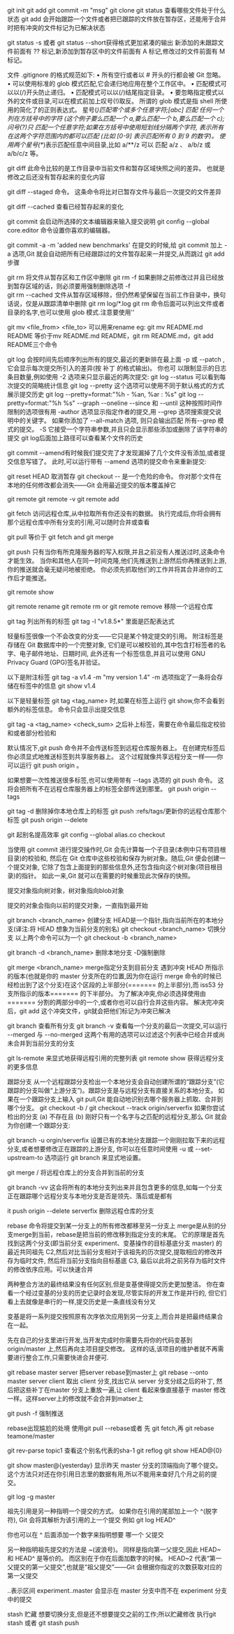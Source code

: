 git init
git add <filename>
git commit -m "msg"
git clone <url>
git status 查看哪些文件处于什么状态
git add 会开始跟踪一个文件或者把已跟踪的文件放在暂存区，还能用于合并时把有冲突的文件标记为已解决状态

git status -s 或者 git status --short获得格式更加紧凑的输出
新添加的未跟踪文件前面有 ?? 标记,新添加到暂存区中的文件前面有 A 标记,修改过的文件前面有 M 标记。

文件 .gitignore 的格式规范如下:
• 所有空行或者以 # 开头的行都会被 Git 忽略。
• 可以使用标准的 glob 模式匹配,它会递归地应用在整个工作区中。
• 匹配模式可以以(/)开头防止递归。
• 匹配模式可以以(/)结尾指定目录。
• 要忽略指定模式以外的文件或目录,可以在模式前加上叹号(!)取反。
所谓的 glob 模式是指 shell 所使用的简化了的正则表达式。 星号(*)匹配零个或多个任意字符;[abc] 匹配
任何一个列在方括号中的字符 (这个例子要么匹配一个 a,要么匹配一个 b,要么匹配一个 c); 问号(?)只
匹配一个任意字符;如果在方括号中使用短划线分隔两个字符, 表示所有在这两个字符范围内的都可以匹配
(比如 [0-9] 表示匹配所有 0 到 9 的数字)。 使用两个星号(\**)表示匹配任意中间目录,比如 a/**/z 可以
匹配 a/z 、 a/b/z 或 a/b/c/z 等。

git diff
此命令比较的是工作目录中当前文件和暂存区域快照之间的差异。 也就是修改之后还没有暂存起来的变化内容

git diff --staged 命令。 这条命令将比对已暂存文件与最后一次提交的文件差异

git diff --cached 查看已经暂存起来的变化

git commit 会启动所选择的文本编辑器来输入提交说明
git config --global core.editor 命令设置你喜欢的编辑器。

git commit -a -m 'added new benchmarks'
在提交的时候,给 git commit 加上 -a 选项,Git 就会自动把所有已经跟踪过的文件暂存起来一并提交,从而跳过 git add 步骤

git rm <file> 将文件从暂存区和工作区中删除
git rm -f <file>如果删除之前修改过并且已经放到暂存区域的话，则必须要用强制删除选项 -f \
git rm --cached <file> 文件从暂存区域移除，但仍然希望保留在当前工作目录中，换句话说，仅是从跟踪清单中删除
git rm log/\*.log  git rm 命令后面可以列出文件或者目录的名字,也可以使用 glob 模式.注意要使用'\'

git mv <file_from> <file_to> 可以用来rename
eg: git mv README.md README 等价于mv README.md README，git rm README.md，git add README三个命令

git log 会按时间先后顺序列出所有的提交,最近的更新排在最上面
-p 或 --patch ,它会显示每次提交所引入的差异(按 补丁 的格式输出)。 你也可
以限制显示的日志条目数量,例如使用 -2 选项来只显示最近的两次提交:
git log --status 可以看到每次提交的简略统计信息
git log --pretty 这个选项可以使用不同于默认格式的方式展示提交历史
git log --pretty=format:"%h - %an, %ar : %s"
git log --pretty=format:"%h %s" --graph
--oneline
--since 和 --until 这种按照时间作限制的选项很有用
-author 选项显示指定作者的提交,用 --grep 选项搜索提交说明中的关键字。
如果你添加了 --all-match 选项, 则只会输出匹配 所有--grep 模式的提交。
-S 它接受一个字符串参数,并且只会显示那些添加或删除了该字符串的提交
git log后面加上路径可以查看某个文件的历史

git commit --amend有时候我们提交完了才发现漏掉了几个文件没有添加,或者提交信息写错了。 此时,可以运行带有 --amend 选项的提交命令来重新提交:

git reset HEAD <file>取消暂存
git checkout -- <file> 是一个危险的命令。 你对那个文件在本地的任何修改都会消失——Git 会用最近提交的版本覆盖掉它

git remote 
git remote -v
git remote add <shortname> <url>

git fetch <remote>访问远程仓库,从中拉取所有你还没有的数据。 执行完成后,你将会拥有那个远程仓库中所有分支的引用,可以随时合并或查看

git pull 等价于 git fetch and git merge

git push <remote> <branch>
只有当你有所克隆服务器的写入权限,并且之前没有人推送过时,这条命令才能生效。 当你和其他人在同一时间克隆,他们先推送到上游然后你再推送到上游,你的推送就会毫无疑问地被拒绝。 你必须先抓取他们的工作并将其合并进你的工作后才能推送。

git remote show <remote>

git remote rename  <old remote name> <new remote name>
git remote rm or git remote remove 移除一个远程仓库

git tag 列出所有的标签
git tag -l "v1.8.5*" 里面是匹配表达式

轻量标签很像一个不会改变的分支——它只是某个特定提交的引用。
附注标签是存储在 Git 数据库中的一个完整对象, 它们是可以被校验的,其中包含打标签者的名字、电子邮件地址、日期时间, 此外还有一个标签信息,并且可以使用 GNU Privacy Guard (GPG)签名并验证。

以下是附注标签
git tag -a v1.4 -m "my version 1.4"
-m 选项指定了一条将会存储在标签中的信息
git show v1.4

以下是轻量标签
git tag <tag_name>
时,如果在标签上运行 git show,你不会看到额外的标签信息。 命令只会显示出提交信息

git tag -a <tag_name> <check_sum> 之后补上标签，需要在命令最后指定校验和或者部分检验和

默认情况下,git push 命令并不会传送标签到远程仓库服务器上。 在创建完标签后你必须显式地推送标签到共享服务器上。 这个过程就像共享远程分支一样——你可以运行 git push origin <tagname>。

如果想要一次性推送很多标签,也可以使用带有 --tags 选项的 git push 命令。 这将会把所有不在远程仓库服务器上的标签全部传送到那里。 git push origin --tags

git tag -d <tagname> 删除掉你本地仓库上的标签
git push <remote> :refs/tags/<tagname>更新你的远程仓库那个标签
git push origin --delete <tagname>

git 起别名提高效率 
git config --global alias.co checkout

当使用 git commit 进行提交操作时,Git 会先计算每一个子目录(本例中只有项目根目录)的校验和, 然后在 Git 仓库中这些校验和保存为树对象。随后,Git 便会创建一个提交对象, 它除了包含上面提到的那些信息外,还包含指向这个树对象(项目根目录)的指针。 如此一来,Git 就可以在需要的时候重现此次保存的快照。

提交对象指向树对象，树对象指向blob对象

提交的对象会指向以前的提交对象，一直指到最开始

git branch <branch_name> 创建分支
HEAD是一个指针,指向当前所在的本地分支(译注:将 HEAD 想象为当前分支的别名)
git checkout <branch_name> 切换分支
以上两个命令可以为一个 git checkout -b <branch_name>

git branch -d <branch_name> 删除本地分支 -D强制删除

git merge <branch_name> merge指定分支到目前分支
遇到冲突
HEAD 所指示的版本(也就是你的 master 分支所在的位置,因为你在运行 merge 命令的时候已经检出到了这个分支)在这个区段的上半部分(======= 的上半部分),而 iss53 分支所指示的版本======= 的下半部分。 为了解决冲突,你必须选择使用由 ======= 分割的两部分中的一个,或者你也可以自行合并这些内容。
解决完冲突后，git add 这个冲突文件，git就会把他们标记为冲突已解决

git branch 查看所有分支
git branch -v 查看每一个分支的最后一次提交,可以运行 
--merged 与 --no-merged 这两个有用的选项可以过滤这个列表中已经合并或尚未合并到当前分支的分支

git ls-remote <remote> 来显式地获得远程引用的完整列表
git remote show <remote> 获得远程分支的更多信息

跟踪分支
从一个远程跟踪分支检出一个本地分支会自动创建所谓的“跟踪分支”(它跟踪的分支叫做“上游分支”)。跟踪分支是与远程分支有直接关系的本地分支。 如果在一个跟踪分支上输入 git pull,Git 能自动地识别去哪个服务器上抓取、合并到哪个分支。
git checkout -b <branch> <remote>/<branch>
git checkout --track origin/serverfix 如果你尝试检出的分支 (a) 不存在且 (b) 刚好只有一个名字与之匹配的远程分支,那么 Git 就会为你创建一个跟踪分支:

git branch -u orgin/serverfix
设置已有的本地分支跟踪一个刚刚拉取下来的远程分支,或者想要修改正在跟踪的上游分支, 你可以在任意时间使用 -u 或 --set-upstream-to 选项运行 git branch 来显式地设置。

git merge <remote>/<branch> 将远程仓库上的分支合并到当前的分支

git branch -vv 这会将所有的本地分支列出来并且包含更多的信息,如每一个分支正在跟踪哪个远程分支与本地分支是否是领先、落后或是都有

it push origin --delete serverfix 删除远程仓库的分支

rebase 命令将提交到某一分支上的所有修改都移至另一分支上
merge是从别的分支merge到当前，rebase是把当前的修改移到指定分支的末尾。
它的原理是首先找到这两个分支(即当前分支 experiment、变基操作的目标基底分支 master) 的最近共同祖先 C2,然后对比当前分支相对于该祖先的历次提交,提取相应的修改并存为临时文件, 然后将当前分支指向目标基底 C3, 最后以此将之前另存为临时文件的修改依序应用。可以快速合并

两种整合方法的最终结果没有任何区别,但是变基使得提交历史更加整洁。 你在查看一个经过变基的分支的历史记录时会发现,尽管实际的开发工作是并行的, 但它们看上去就像是串行的一样,提交历史是一条直线没有分叉

变基是将一系列提交按照原有次序依次应用到另一分支上,而合并是把最终结果合在一起。

先在自己的分支里进行开发,当开发完成时你需要先将你的代码变基到origin/master 上,然后再向主项目提交修改。 这样的话,该项目的维护者就不再需要进行整合工作,只需要快进合并便可.

git rebase master server 把server rebase到master上
git rebase --onto master server client 
取出 client 分支,找出它从 server 分支分歧之后的补丁, 然后把这些补丁在master 分支上重放一遍,让 client 看起来像直接基于 master 修改一样。这样server上的修改就不会合并到matser上

git push -f 强制推送

rebase出现尴尬的处境 使用git pull --rebase或者 先 git fetch,再 git rebase teamone/master

git rev-parse topic1 查看这个别名代表的sha-1
git reflog
git show HEAD@{0}

git show master@{yesterday} 显示昨天 master 分支的顶端指向了哪个提交。 这个方法只对还在你引用日志里的数据有用,所以不能用来查好几个月之前的提交。

git log -g master

祖先引用是另一种指明一个提交的方式。 如果你在引用的尾部加上一个 ^(脱字符), Git 会将其解析为该引用的上一个提交
例如 git log HEAD^

你也可以在 ^ 后面添加一个数字来指明想要 哪一个 父提交

另一种指明祖先提交的方法是 \~(波浪号)。 同样是指向第一父提交,因此 HEAD~ 和 HEAD^ 是等价的。 而区别在于你在后面加数字的时候。 HEAD~2 代表“第一父提交的第一父提交”,也就是“祖父提交”——Git 会根据你指定的次数获取对应的第一父提交

..表示区间
experiment..master 会显示在 master 分支中而不在 experiment 分支中的提交

stash 贮藏
想要切换分支,但是还不想要提交之前的工作;所以贮藏修改
执行git stash 或者 git stash push
